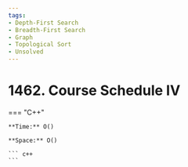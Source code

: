 ```yaml
---
tags:
- Depth-First Search
- Breadth-First Search
- Graph
- Topological Sort
- Unsolved
---
```



# 1462. Course Schedule IV

=== "C++"

    **Time:** O()

    **Space:** O()

    ``` c++
    ```